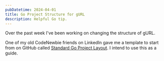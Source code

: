 ```yaml
---
pubDatetime: 2024-04-01
title: Go Project Structure for gURL
description: Helpful Go tip.
---
```


Over the past week I've been working on changing the structure of gURL.

One of my old CodeNewbie friends on LinkedIn gave me a template to start from on GitHub called [Standard Go Project Layout](https://github.com/golang-standards/project-layout). I intend to use this as a guide.
